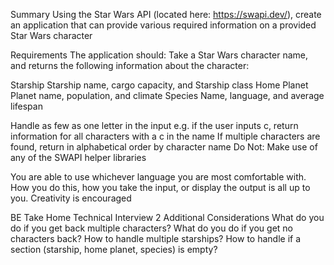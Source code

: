 Summary
Using the Star Wars API (located here: https://swapi.dev/), create an application that
can provide various required information on a provided Star Wars character

Requirements
The application should:
Take a Star Wars character name, and returns the following information about the
character:

Starship
Starship name, cargo capacity, and Starship class
Home Planet
Planet name, population, and climate
Species
Name, language, and average lifespan


Handle as few as one letter in the input
e.g. if the user inputs c, return information for all characters with a c in the name
If multiple characters are found, return in alphabetical order by character name
Do Not:
Make use of any of the SWAPI helper libraries

You are able to use whichever language you are most comfortable with. How you do
this, how you take the input, or display the output is all up to you. Creativity is
encouraged

BE Take Home Technical Interview 2
Additional Considerations
What do you do if you get back multiple characters?
What do you do if you get no characters back?
How to handle multiple starships?
How to handle if a section (starship, home planet, species) is empty?